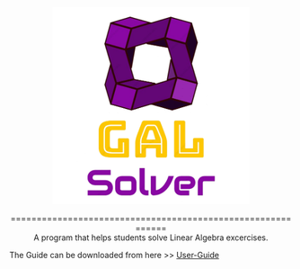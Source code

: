 <p align="center">
  <img src="/Icon/Logo-removebg.png" width="350" title="logo">
</p>

<p align="center">
  ============================================================<br>
  A program that helps students solve Linear Algebra excercises.
</p>

<p align="left">
  The Guide can be downloaded from here >> <a href=GAL_Solver_User_Guide.pdf> User-Guide </a>  
  
</p>




